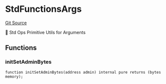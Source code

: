 # StdFunctionsArgs
[Git Source](https://github.com/metacontract/mc/blob/main/src/devkit/Flattened.sol)

🧩 Std Ops Primitive Utils for Arguments


## Functions
### initSetAdminBytes


```solidity
function initSetAdminBytes(address admin) internal pure returns (bytes memory);
```

